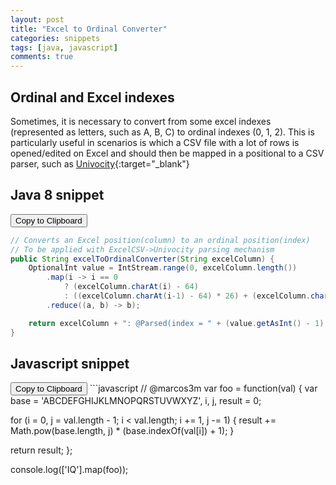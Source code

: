 ```yaml
---
layout: post
title: "Excel to Ordinal Converter"
categories: snippets
tags: [java, javascript]
comments: true
---
```


## Ordinal and Excel indexes

Sometimes, it is necessary to convert from some excel indexes (represented as
letters, such as A, B, C) to ordinal indexes (0, 1, 2). This is particularly
useful in scenarios is which a CSV file with a lot of rows is opened/edited on
Excel and should then be mapped in a positional to a CSV parser, such as
[Univocity](https://github.com/uniVocity/univocity-parsers){:target="_blank"}

## Java 8 snippet
<input type="button" value="Copy to Clipboard" onclick="copyToClipboard('pre.highlight > code')"/>

```java
// Converts an Excel position(column) to an ordinal position(index)
// To be applied with ExcelCSV->Univocity parsing mechanism
public String excelToOrdinalConverter(String excelColumn) {
    OptionalInt value = IntStream.range(0, excelColumn.length())
        .map(i -> i == 0
            ? (excelColumn.charAt(i) - 64)
            : ((excelColumn.charAt(i-1) - 64) * 26) + (excelColumn.charAt(i) - 64))
        .reduce((a, b) -> b);

    return excelColumn + ": @Parsed(index = " + (value.getAsInt() - 1) + ")";
}
```

## Javascript snippet

<input type="button" value="Copy to Clipboard" onclick="copyToClipboard('pre.highlight > code', 1)"/>
```javascript
// @marcos3m
var foo = function(val) {
  var base = 'ABCDEFGHIJKLMNOPQRSTUVWXYZ', i, j, result = 0;

  for (i = 0, j = val.length - 1; i < val.length; i += 1, j -= 1) {
    result += Math.pow(base.length, j) * (base.indexOf(val[i]) + 1);
  }

  return result;
};

console.log(['IQ'].map(foo));
```
